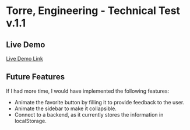 # Torre, Engineering - Technical Test v.1.1

## Live Demo

[Live Demo Link](https://julianrvillamil.github.io/Torre-Engineering-technical-test/)

## Future Features

If I had more time, I would have implemented the following features:

- Animate the favorite button by filling it to provide feedback to the user.
- Animate the sidebar to make it collapsible.
- Connect to a backend, as it currently stores the information in localStorage.
